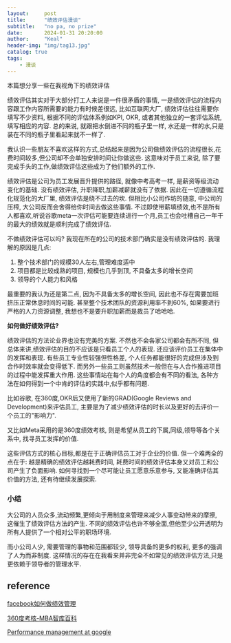 ```yaml
---
layout:     post
title:      "绩效评估漫谈"
subtitle:   "no pa, no prize"
date:       2024-01-31 20:20:00
author:     "Keal"
header-img: "img/tag13.jpg"
catalog: true
tags:
    - 漫谈
---
```


本篇想分享一些在我视角下的绩效评估

绩效评估其实对于大部分打工人来说是一件很矛盾的事情, 一是绩效评估的流程内容跟工作内容所需要的能力有时候差很远, 比如互联网大厂, 绩效评估往往需要你填写不少资料, 根据不同的评估体系例如KPI, OKR, 或者其他独立的一套评估系统, 填写相应的内容. 总的来说, 就跟把水倒进不同的瓶子里一样, 水还是一样的水,只是装在不同的瓶子里看起来就不一样了. 

我认识一些朋友不喜欢这样的方式,总结起来是因为公司做绩效评估的流程很长,花费时间较多,但公司却不会单独安排时间让你做这些. 这意味对于员工来说, 除了要完成手头的工作,做绩效评估这些成为了他们额外的工作. 

绩效评估是公司为员工发展晋升提供的路径, 就像中考高考一样, 是薪资等级流动变化的基础. 没有绩效评估, 升职降职,加薪减薪就没有了依据. 因此在一切遵循流程化规范化的大厂里, 绩效评估是绕不过去的坎. 但相比小公司作坊的随意, 中公司的压榨, 大公司反而会舍得给你时间去做这些事情. 不过即使带薪填绩效,也不是所有人都喜欢,听说谷歌meta一次评估可能要连续进行一个月,员工也会吐槽自己一年干的最大的绩效就是顺利完成了绩效评估.

不做绩效评估可以吗? 我现在所在的公司的技术部门确实是没有绩效评估的. 我理解的原因是几点:

1. 整个技术部门的规模30人左右,管理难度适中
2. 项目都是比较成熟的项目, 规模也几乎到顶, 不具备太多的增长空间
3. 领导的个人能力和风格

最重要的我认为还是第二点, 因为不具备太多的增长空间, 因此也不存在需要加班挤压正常休息时间的可能. 甚至整个技术团队的资源利用率不到60%, 如果要进行严格的人力资源调整, 我想也不是要升职加薪而是裁员了哈哈哈.

**如何做好绩效评估?**

绩效评估的方法论业界也没有完美的方案. 不然也不会各家公司都会有所不同, 但总体来讲,绩效评估的目的不应该是只看员工个人的表现. 还应该评价员工在集体中的发挥和表现. 有些员工专业性较强但性格差, 个人任务都能很好的完成但涉及到合作时效率就会变得低下. 而另外一些员工则虽然技术一般但在与人合作推进项目的过程中能发挥重大作用. 这些事情站在每个人的角度都会有不同的看法, 各种方法在如何得到一个中肯的评估的实践中,似乎都有问题.

比如谷歌, 在360度,OKR后又使用了新的GRAD(Google Reviews and Development)来评估员工,  主要是为了减少绩效评估的时长以及更好的去评价一个员工的"影响力".

又比如Meta采用的是360度绩效考核, 则是希望从员工的下属,同级,领导等各个关系中, 找寻员工发挥的价值.

这些评估方式的核心目标,都是在于正确评估员工对于企业的价值. 但一个难两全的点在于: 越是精确的绩效评估越耗费时间, 耗费时间的绩效评估本身又对员工和公司产生了负面影响. 如何寻找到一个尽可能让员工愿意乐意参与, 又能准确评估其价值的方法, 还有待继续发展探索.

### 小结

大公司的人员众多,流动频繁,更倾向于用制度来管理来减少人事变动带来的摩擦, 这催生了绩效评估方法的产生. 不同的绩效评估也许不够全面,但他至少公开透明为所有人提供了一个相对公平的职场环境.

而小公司人少, 需要管理的事物和范围都较少, 领导具备的更多的权利, 更多的强调了人为而非制度. 这样情况的存在在我看来并非完全不如常见的绩效评估方法,只是更依赖于领导者的管理水平.

## reference

[facebook如何做绩效管理](https://www.performyard.com/articles/how-does-facebook-do-performance-management)

[360度考核-MBA智库百科](https://wiki.mbalib.com/wiki/360%E5%BA%A6%E7%BB%A9%E6%95%88%E8%AF%84%E4%BC%B0)

[Performance management at google](https://worklogixblog.files.wordpress.com/2018/08/b3318-google.pdf)



